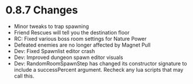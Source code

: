 # 0.8.7 Changes #

* Minor tweaks to trap spawning
* Friend Rescues will tell you the destination floor
* RC: Fixed various boss room settings for Nature Power
* Defeated enemies are no longer affected by Magnet Pull
* Dev: Fixed Spawnlist editor crash
* Dev: Improved dungeon spawn editor visuals
* Dev: RandomRoomSpawnStep has changed its constructor signature to include a successPercent argument.  Recheck any lua scripts that may call this.